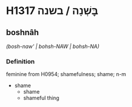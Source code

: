 # H1317 בׇּשְׁנָה / בשנה

## boshnâh

_(bosh-naw' | bohsh-NAW | bohsh-NA)_

### Definition

feminine from H0954; shamefulness; shame; n-m

- shame
  - shame
  - shameful thing
